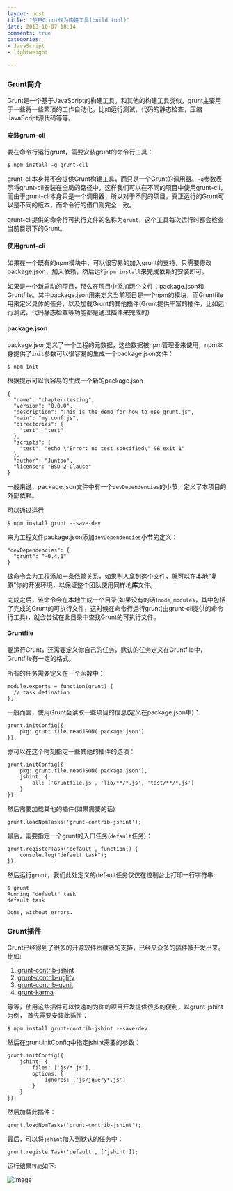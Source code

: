 ```yaml
---
layout: post
title: "使用Grunt作为构建工具(build tool)"
date: 2013-10-07 18:14
comments: true
categories: 
- JavaScript
- lightweight

---
```


### Grunt简介

Grunt是一个基于JavaScript的构建工具。和其他的构建工具类似，grunt主要用于一些将一些繁琐的工作自动化，比如运行测试，代码的静态检查，压缩JavaScript源代码等等。

#### 安装grunt-cli
要在命令行运行grunt，需要安装grunt的命令行工具：

```
$ npm install -g grunt-cli
```

grunt-cli本身并不会提供Grunt构建工具，而只是一个Grunt的调用器。`-g`参数表示将grunt-cli安装在全局的路径中，这样我们可以在不同的项目中使用grunt-cli，而由于grunt-cli本身只是一个调用器，所以对于不同的项目，真正运行的Grunt可以是不同的版本，而命令行的借口则完全一致。

grunt-cli提供的命令行可执行文件的名称为`grunt`，这个工具每次运行时都会检查当前目录下的Grunt。

#### 使用grunt-cli
如果在一个既有的npm模块中，可以很容易的加入grunt的支持，只需要修改package.json，加入依赖，然后运行`npm install`来完成依赖的安装即可。

如果是一个新启动的项目，那么在项目中添加两个文件：package.json和Gruntfile。其中package.json用来定义当前项目是一个npm的模块，而Gruntfile用来定义具体的任务，以及加载Grunt的其他插件(Grunt提供丰富的插件，比如运行测试，代码静态检查等功能都是通过插件来完成的)

#### package.json
package.json定义了一个工程的元数据，这些数据被npm管理器来使用，npm本身提供了`init`参数可以很容易的生成一个package.json文件：

```
$ npm init 
```

根据提示可以很容易的生成一个新的package.json

```
{
  "name": "chapter-testing",
  "version": "0.0.0",
  "description": "This is the demo for how to use grunt.js",
  "main": "my.conf.js",
  "directories": {
    "test": "test"
  },
  "scripts": {
    "test": "echo \"Error: no test specified\" && exit 1"
  },
  "author": "Juntao",
  "license": "BSD-2-Clause"
}
```

一般来说，package.json文件中有一个`devDependencies`的小节，定义了本项目的外部依赖。

可以通过运行

```
$ npm install grunt --save-dev
```
来为工程文件package.json添加`devDependencies`小节的定义：

```
"devDependencies": {
  "grunt": "~0.4.1"
}
```

该命令会为工程添加一条依赖关系，如果别人拿到这个文件，就可以在本地“复原”你的开发环境，以保证整个团队使用同样地**库**文件。

完成之后，该命令会在本地生成一个目录(如果没有的话)`node_modules`，其中包括了完成的Grunt的可执行文件，这时候在命令行运行grunt(由grunt-cli提供的命令行工具)，就会尝试在此目录中查找Grunt的可执行文件。

#### Gruntfile

要运行Grunt，还需要定义你自己的任务，默认的任务定义在Gruntfile中，Gruntfile有一定的格式。

所有的任务需要定义在一个函数中：

```
module.exports = function(grunt) {
  // task defination
};
```

一般而言，使用Grunt会读取一些项目的信息(定义在package.json中)：

```
grunt.initConfig({
    pkg: grunt.file.readJSON('package.json')
});
```

亦可以在这个时刻指定一些其他的插件的选项：

```
grunt.initConfig({
    pkg: grunt.file.readJSON('package.json'),
    jshint: {
        all: ['Gruntfile.js', 'lib/**/*.js', 'test/**/*.js']
    }
});
```

然后需要加载其他的插件(如果需要的话)

```
grunt.loadNpmTasks('grunt-contrib-jshint');
```

最后，需要指定一个grunt的入口任务(`default`任务)：

```
grunt.registerTask('default', function() {
	console.log("default task");
});

```

然后运行`grunt`，我们此处定义的default任务仅仅在控制台上打印一行字符串:

```
$ grunt
Running "default" task
default task

Done, without errors.
```

### Grunt插件
Grunt已经得到了很多的开源软件贡献者的支持，已经又众多的插件被开发出来。比如:

1. [grunt-contrib-jshint](https://github.com/gruntjs/grunt-contrib-jshint)
2. [grunt-contrib-uglify](https://github.com/gruntjs/grunt-contrib-uglify)
3. [grunt-contrib-qunit](https://github.com/gruntjs/grunt-contrib-qunit)
4. [grunt-karma](https://github.com/karma-runner/grunt-karma)

等等，使用这些插件可以快速的为你的项目开发提供很多的便利，以grunt-jshint为例，
首先需要安装此插件：

```
$ npm install grunt-contrib-jshint --save-dev
```

然后在grunt.initConfig中指定jshint需要的参数：

```
grunt.initConfig({
    jshint: {
        files: ['js/*.js'],
        options: {
            ignores: ['js/jquery*.js']
        }
    }
});
```

然后加载此插件：

```
grunt.loadNpmTasks('grunt-contrib-jshint');
```

最后，可以将`jshint`加入到默认的任务中：

```
grunt.registerTask('default', ['jshint']);
```

运行结果`可能`如下:

![image](http://abruzzi.github.com/images/2013/10/jshint.png)
